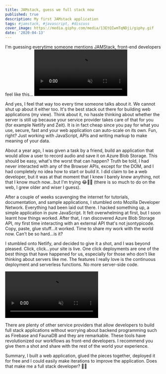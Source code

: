 ```yaml
---
title: JAMstack, guess we full stack now
published: true
description: My first JAMstack application
tags: #jamstack, #javascript, #discuss
cover_image: https://media.giphy.com/media/13EtQIwmTqNDji/giphy.gif
date: '2020-04-13'
---
```


I'm guessing everytime someone mentions JAMStack, front-end developers feel like this...
<video autoplay loop muted playsinline src="/assets/the-rock-smolder.mp4" type="video/mp4" alt="the rock smolder"></video>

And yes, I feel that way too every time someone talks about it. We cannot shut up about it either too. It's the best stack out there for building web applications (my view). Think about it, no hassle thinking about whether the server is still up because your service provider takes care of that for you (for example Netlify and Zeit). It is in fact cheap since you pay for what you use, secure, fast and your web application can auto-scale on its own. Fun, right? Just working with JavaScript, APIs and writing markup to make meaning of your data.

About a year ago, I was given a task by a friend, build an application that would allow a user to record audio and save it on Azure Blob Storage. This should be easy, what's the worst that can happen? Truth be told, I had never interacted with any of the Browser APIs, except for the DOM, and I had completely no idea how to start or build it. I did claim to be a web developer, but it was at that moment that I knew I barely knew anything, not that I know much now...but I'm trying 😂🤷‍♂️ (there is so much to do on the web, I grew older and wiser I guess).

After a couple of weeks scavenging the internet for tutorials, documentation, and sample applications, I stumbled onto Mozilla Developer Network. Everything had been laid out there. I hacked something up, a simple application in pure JavaScript. It felt overwhelming at first, but I soon learnt how things worked. After that, I ran discovered Azure Blob Storage API, my first time interacting with an external API that's not jsontypicode. Copy, paste, glue stuff...it worked. Time to share my work with the world now. Can't be so hard...is it?

I stumbled onto Netlify, and decided to give it a shot, and I was beyond pleased. Click, click...your site is live. One click deployments are one of the best things that have happened for us, especially for those who don't like thinking about servers like me. The features I really love is the continuous deployment and serverless functions. No more server-side code.

<video autoplay loop muted playsinline src="/assets/lion-king-simba.mp4" type="video/mp4" alt="lion king simba"></video>

There are plenty of other service providers that allow developers to build full stack applications without worrying about backend programming such as Firebase and FaunaDB and they are remarkable. These tools have revolutionized our workflows as front-end developers. I recommend you give them a shot and share with the rest of the world your experience.

Summary, I built a web application, glued the pieces together, deployed it for free and I could easily make iterations to improve the application. Does that make me a full stack developer? 🙈😛
